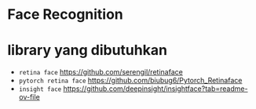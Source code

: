 # Face Recognition

# library yang dibutuhkan
- `retina face` https://github.com/serengil/retinaface 
- `pytorch retina face` https://github.com/biubug6/Pytorch_Retinaface
- `insight face` https://github.com/deepinsight/insightface?tab=readme-ov-file